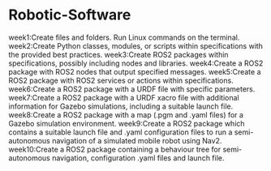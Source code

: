 # Robotic-Software

week1:Create files and folders. Run Linux commands on the terminal. 
week2:Create Python classes, modules, or scripts within specifications with the provided best practices.
week3:Create ROS2 packages within specifications, possibly including nodes and libraries.
week4:Create a ROS2 package with ROS2 nodes that output specified messages.
week5:Create a ROS2 package with ROS2 services or actions within specifications.
week6:Create a ROS2 package with a URDF file with specific parameters.
week7:Create a ROS2 package with a URDF xacro file with additional information for Gazebo simulations, including a suitable launch file.
week8:Create a ROS2 package with a map (.pgm and .yaml files) for a Gazebo simulation environment.
week9:Create a ROS2 package which contains a suitable launch file and .yaml configuration files to run a semi-autonomous navigation of a simulated mobile robot using Nav2.
week10:Create a ROS2 package containing a behaviour tree for semi-autonomous navigation, configuration .yaml files and launch file.
